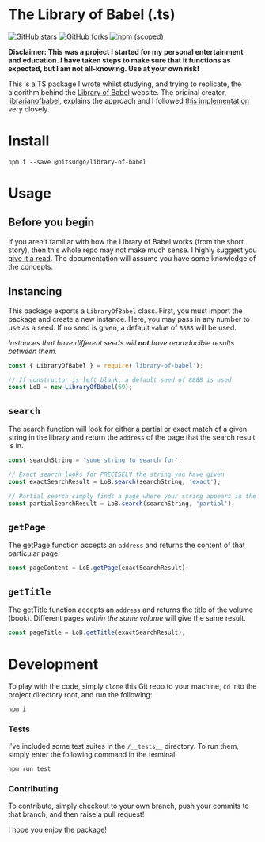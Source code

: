 # The Library of Babel (.ts)

[![GitHub stars](https://img.shields.io/github/stars/hiddenbiscuit/library-of-babel-js)](https://github.com/hiddenbiscuit/library-of-babel-js/stargazers)
[![GitHub forks](https://img.shields.io/github/forks/hiddenbiscuit/library-of-babel-js)](https://github.com/hiddenbiscuit/library-of-babel-js/network)
[![npm (scoped)](https://img.shields.io/npm/v/@hiddenbiscuit/library-of-babel)](https://github.com/hiddenbiscuit/library-of-babel-js)

**Disclaimer: This was a project I started for my personal entertainment and education. I have taken steps to make sure that it functions as expected, but I am not all-knowing. Use at your own risk!**

This is a TS package I wrote whilst studying, and trying to replicate, the algorithm behind the [Library of Babel](https://libraryofbabel.info/) website. The original creator, [librarianofbabel](https://github.com/librarianofbabel), explains the approach and I followed [this implementation](https://github.com/cakenggt/Library-Of-Pybel/tree/gh-pages) very closely.

# Install

```
npm i --save @nitsudgo/library-of-babel
```

# Usage

## Before you begin
If you aren't familiar with how the Library of Babel works (from the short story), then this whole repo may not make much sense. I highly suggest you [give it a read](https://maskofreason.files.wordpress.com/2011/02/the-library-of-babel-by-jorge-luis-borges.pdf). The documentation will assume you have some knowledge of the concepts.

## Instancing
This package exports a `LibraryOfBabel` class. First, you must import the package and create a new instance. Here, you may pass in any number to use as a seed. If no seed is given, a default value of `8888` will be used.

*Instances that have different seeds will **not** have reproducible results between them.*

```ts
const { LibraryOfBabel } = require('library-of-babel');

// If constructor is left blank, a default seed of 8888 is used
const LoB = new LibraryOfBabel(69);
```

## `search`
The search function will look for either a partial or exact match of a given string in the library and return the `address` of the page that the search result is in.
``` ts
const searchString = 'some string to search for';

// Exact search looks for PRECISELY the string you have given
const exactSearchResult = LoB.search(searchString, 'exact');

// Partial search simply finds a page where your string appears in the content, regardless of where in the content it is located
const partialSearchResult = LoB.search(searchString, 'partial');
```

## `getPage`
The getPage function accepts an `address` and returns the content of that particular page.
``` ts
const pageContent = LoB.getPage(exactSearchResult);
```

## `getTitle`
The getTitle function accepts an `address` and returns the title of the volume (book). Different pages *within the same volume* will give the same result.
``` ts
const pageTitle = LoB.getTitle(exactSearchResult);
```

# Development
To play with the code, simply `clone` this Git repo to your machine, `cd` into the project directory root, and run the following:
```
npm i
```

### Tests
I've included some test suites in the `/__tests__` directory. To run them, simply enter the following command in the terminal.
```
npm run test
```

### Contributing
To contribute, simply checkout to your own branch, push your commits to that branch, and then raise a pull request!

I hope you enjoy the package!